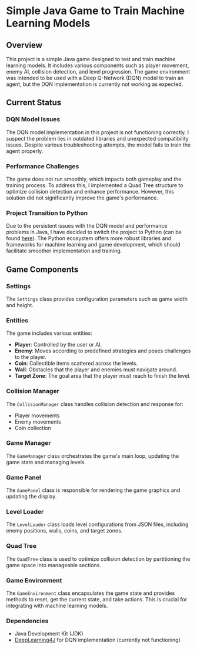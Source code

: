 # Simple Java Game to Train Machine Learning Models

## Overview

This project is a simple Java game designed to test and train machine learning models. It includes various components such as player movement, enemy AI, collision detection, and level progression. The game environment was intended to be used with a Deep Q-Network (DQN) model to train an agent, but the DQN implementation is currently not working as expected.

## Current Status

### DQN Model Issues
The DQN model implementation in this project is not functioning correctly. I suspect the problem lies in outdated libraries and unexpected compatibility issues. Despite various troubleshooting attempts, the model fails to train the agent properly.

### Performance Challenges
The game does not run smoothly, which impacts both gameplay and the training process. To address this, I implemented a Quad Tree structure to optimize collision detection and enhance performance. However, this solution did not significantly improve the game's performance.

### Project Transition to Python
Due to the persistent issues with the DQN model and performance problems in Java, I have decided to switch the project to Python (can be found [here](https://github.com/plusplus-hub/SimplePyGameToTrainMLModels)). The Python ecosystem offers more robust libraries and frameworks for machine learning and game development, which should facilitate smoother implementation and training.

## Game Components

### Settings
The `Settings` class provides configuration parameters such as game width and height.

### Entities
The game includes various entities:
- **Player**: Controlled by the user or AI.
- **Enemy**: Moves according to predefined strategies and poses challenges to the player.
- **Coin**: Collectible items scattered across the levels.
- **Wall**: Obstacles that the player and enemies must navigate around.
- **Target Zone**: The goal area that the player must reach to finish the level.

### Collision Manager
The `CollisionManager` class handles collision detection and response for:
- Player movements
- Enemy movements
- Coin collection

### Game Manager
The `GameManager` class orchestrates the game's main loop, updating the game state and managing levels.

### Game Panel
The `GamePanel` class is responsible for rendering the game graphics and updating the display.

### Level Loader
The `LevelLoader` class loads level configurations from JSON files, including enemy positions, walls, coins, and target zones.

### Quad Tree
The `QuadTree` class is used to optimize collision detection by partitioning the game space into manageable sections.

### Game Environment
The `GameEnvironment` class encapsulates the game state and provides methods to reset, get the current state, and take actions. This is crucial for integrating with machine learning models.

### Dependencies
- Java Development Kit (JDK)
- [DeepLearning4J](https://deeplearning4j.konduit.ai/) for DQN implementation (currently not functioning)

